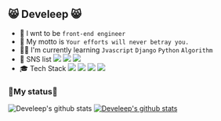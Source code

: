 
## 😸 Develeep 😸
- 📍 I wnt to be `front-end engineer`
- 📌 My motto is `Your efforts will never betray you.`
- ✍🏽 I'm currently learning  `Jvascript` `Django` `Python` `Algorithm`
- 🐺 SNS list     <a href="https://www.instagram.com/win.hlee/" target="_blank"><img src="https://img.shields.io/badge/My Instargram-E4405F?style=flat-square&logo=Instagram&logoColor=white"/></a>
<a href="https://www.facebook.com/profile.php?id=100009788640297" target="_blank"><img src="https://img.shields.io/badge/My Facebook-1877F2?style=flat-square&logo=Facebook&logoColor=white"/></a>
<a href="https://mail.google.com/mail" target="_blank"><img src="https://img.shields.io/badge/dltmdgns0508@gmail.com -EA4335?style=flat-square&logo=Gmail&logoColor=white"/></a>
- 🎓 Tech Stack   <img src="https://img.shields.io/badge/Python-3776AB?style=flat-square&logo=Python&logoColor=white"/></a> 
<img src="https://img.shields.io/badge/JavaScript-F7DF1E?style=flat-square&logo=JavaScript&logoColor=white"/></a>
<img src="https://img.shields.io/badge/HTML5-E34F26?style=flat-square&logo=HTML5&logoColor=white"/></a> 
<img src="https://img.shields.io/badge/CSS3-1572B6?style=flat-square&logo=CSS3&logoColor=white"/></a>

<!--
**develeep/develeep** is a ✨ _special_ ✨ repository because its `README.md` (this file) appears on your GitHub profile.

Here are some ideas to get you started:

- 🔭 I’m currently working on ...
- 🌱 I’m currently learning ...
- 👯 I’m looking to collaborate on ...
- 🤔 I’m looking for help with ...
- 💬 Ask me about ...
- 📫 How to reach me: ...
- 😄 Pronouns: ...
- ⚡ Fun fact: ...
-->
### 🎈My status🎈
![Develeep's github stats](https://github-readme-stats.vercel.app/api?username=develeep&show_icons=true)
[![Develeep's github stats](https://github-readme-stats.vercel.app/api/top-langs/?username=develeep&show_icons=true&hide_border=true&title_color=004386&icon_color=004386&layout=compact)](https://github.com/develeep)
